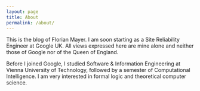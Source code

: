 ```yaml
---
layout: page
title: About
permalink: /about/
---
```


This is the blog of Florian Mayer. I am soon starting as a Site Reliability Engineer at Google UK. All views expressed here are mine alone and neither those of Google nor of the Queen of England. 

Before I joined Google, I studied Software & Information Engineering at Vienna University of Technology, followed by a semester of Computational Intelligence. I am very interested in formal logic and theoretical computer science.
